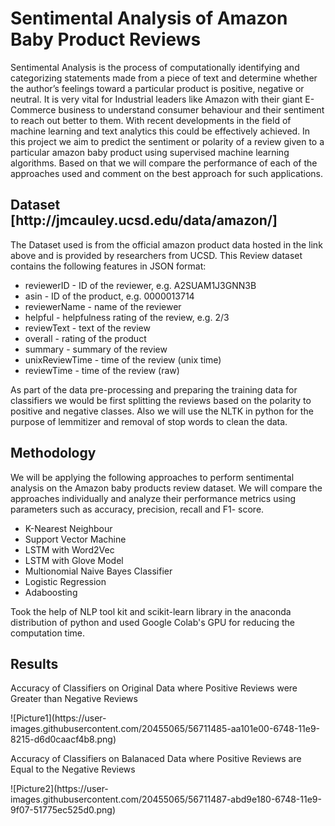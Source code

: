 <h1> Sentimental Analysis of Amazon Baby Product Reviews </h1>
<p>
Sentimental Analysis is the process of computationally identifying and categorizing statements made from a piece of text and determine whether the author’s feelings toward a particular product is positive, negative or neutral. It is very vital for Industrial leaders like Amazon with their giant E-Commerce business to understand consumer behaviour and their sentiment to reach out better to them. With recent developments in the field of machine learning and text analytics this could be effectively achieved. In this project we aim to predict the sentiment or polarity of a review given to a particular amazon baby product using supervised machine learning algorithms. Based on that we will compare the performance of each of the approaches used and comment on the best approach for such applications.
</p>

<h2> Dataset [http://jmcauley.ucsd.edu/data/amazon/] </h2>
<p>
The Dataset used is from the official amazon product data hosted in the link above
and is provided by researchers from UCSD. This Review dataset contains the following features in
JSON format:
</p>
<ul>
  <li> reviewerID - ID of the reviewer, e.g. A2SUAM1J3GNN3B </li>
  <li> asin - ID of the product, e.g. 0000013714 </li>
  <li> reviewerName - name of the reviewer </li>
  <li> helpful - helpfulness rating of the review, e.g. 2/3 </li>
  <li> reviewText - text of the review </li>
  <li> overall - rating of the product </li>
  <li> summary - summary of the review </li>
  <li> unixReviewTime - time of the review (unix time) </li>
  <li> reviewTime - time of the review (raw) </li>
</ul>
<p>
As part of the data pre-processing and preparing the training data for classifiers we would be first splitting the reviews based on the polarity to positive and negative classes. Also we will use the NLTK in python for the purpose of lemmitizer and removal of stop words to clean the data.
</p>
<h2> Methodology  </h2>
<p>
We will be applying the following approaches to perform sentimental analysis on the Amazon baby products review dataset. We will compare the approaches individually and analyze their performance metrics using parameters such as accuracy, precision, recall and F1-
score. 
<ul>
  <li> K-Nearest Neighbour </li>
<li> Support Vector Machine </li>
<li> LSTM with Word2Vec </li>
<li> LSTM with Glove Model </li>
<li> Multionomial Naive Bayes Classifier </li>
<li> Logistic Regression </li>
<li> Adaboosting </li>
</ul> 
Took the help of NLP tool kit and scikit-learn library in the anaconda distribution of
python and used Google Colab's GPU for reducing the computation time.
 </p>
<h2> Results </h2>
<p> Accuracy of Classifiers on Original Data where Positive Reviews were Greater than Negative Reviews </p>
![Picture1](https://user-images.githubusercontent.com/20455065/56711485-aa101e00-6748-11e9-8215-d6d0caacf4b8.png)
<p> Accuracy of Classifiers on Balanaced Data where Positive Reviews are Equal to the Negative Reviews </p>
![Picture2](https://user-images.githubusercontent.com/20455065/56711487-abd9e180-6748-11e9-9f07-51775ec525d0.png)
